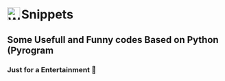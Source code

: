 # Snippets [<img align="left" alt="Website" width="30px" src="https://img.icons8.com/color/48/000000/domain--v1.png" />][website]
## Some Usefull and Funny codes Based on Python (Pyrogram 
### Just for a Entertainment 🤣

[website]: https://visi.tk/professor
